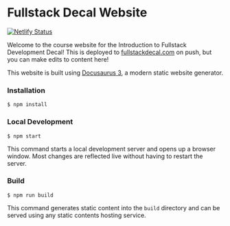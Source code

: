 # Fullstack Decal Website
[![Netlify Status](https://api.netlify.com/api/v1/badges/886680d8-ff65-4bb4-bb72-bdbba6aaa3b4/deploy-status)](https://app.netlify.com/sites/fullstack-decal/deploys)

Welcome to the course website for the Introduction to Fullstack Development Decal! This is deployed to [fullstackdecal.com](https://fullstackdecal.com) on push, but you can make edits to content here!

This website is built using [Docusaurus 3](https://docusaurus.io/), a modern static website generator.

### Installation

```
$ npm install
```

### Local Development

```
$ npm start
```

This command starts a local development server and opens up a browser window. Most changes are reflected live without having to restart the server.

### Build

```
$ npm run build
```

This command generates static content into the `build` directory and can be served using any static contents hosting service.
